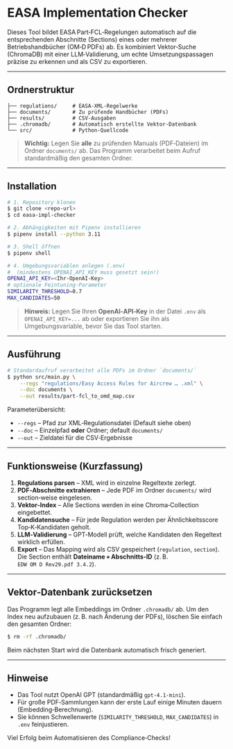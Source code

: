 # EASA Implementation Checker

Dieses Tool bildet EASA Part‑FCL‑Regelungen automatisch auf die entsprechenden Abschnitte (Sections) eines oder mehrerer Betriebshandbücher (OM‑D PDFs) ab. Es kombiniert Vektor‑Suche (ChromaDB) mit einer LLM‑Validierung, um echte Umsetzungspassagen präzise zu erkennen und als CSV zu exportieren.

---

## Ordnerstruktur

```
├── regulations/     # EASA‑XML‑Regelwerke
├── documents/       # Zu prüfende Handbücher (PDFs)
├── results/         # CSV‑Ausgaben
├── .chromadb/       # Automatisch erstellte Vektor‑Datenbank
└── src/             # Python‑Quellcode
```

> **Wichtig:** Legen Sie **alle** zu prüfenden Manuals (PDF‑Dateien) im Ordner `documents/` ab. Das Programm verarbeitet beim Aufruf standardmäßig den gesamten Ordner.

---

## Installation

```bash
# 1. Repository klonen
$ git clone <repo‑url>
$ cd easa‑impl‑checker

# 2. Abhängigkeiten mit Pipenv installieren
$ pipenv install --python 3.11

# 3. Shell öffnen
$ pipenv shell

# 4. Umgebungsvariablen anlegen (.env)
#  (mindestens OPENAI_API_KEY muss gesetzt sein!)
OPENAI_API_KEY=<Ihr‑OpenAI‑Key>
# optionale Feintuning‑Parameter
SIMILARITY_THRESHOLD=0.7
MAX_CANDIDATES=50
```

> **Hinweis:** Legen Sie Ihren **OpenAI‑API‑Key** in der Datei `.env` als `OPENAI_API_KEY=...` ab oder exportieren Sie ihn als Umgebungsvariable, bevor Sie das Tool starten.

---

## Ausführung

```bash
# Standardaufruf verarbeitet alle PDFs im Ordner `documents/`
$ python src/main.py \
    --regs "regulations/Easy Access Rules for Aircrew … .xml" \
    --doc documents \
    --out results/part‑fcl_to_omd_map.csv
```

Parameterübersicht:

* `--regs`  – Pfad zur XML‑Regulationsdatei (Default siehe oben)
* `--doc`   – Einzelpfad **oder** Ordner; default `documents/`
* `--out`   – Zieldatei für die CSV‑Ergebnisse

---

## Funktionsweise (Kurzfassung)

1. **Regulations parsen** – XML wird in einzelne Regeltexte zerlegt.
2. **PDF‑Abschnitte extrahieren** – Jede PDF im Ordner `documents/` wird section‑weise eingelesen.
3. **Vektor‑Index** – Alle Sections werden in eine Chroma‑Collection eingebettet.
4. **Kandidatensuche** – Für jede Regulation werden per Ähnlichkeitsscore Top‑K‑Kandidaten geholt.
5. **LLM‑Validierung** – GPT‑Modell prüft, welche Kandidaten den Regeltext wirklich erfüllen.
6. **Export** – Das Mapping wird als CSV gespeichert (`regulation`, `section`). Die Section enthält **Dateiname + Abschnitts‑ID** (z. B. `EDW OM D Rev29.pdf 3.4.2`).

---

## Vektor‑Datenbank zurücksetzen

Das Programm legt alle Embeddings im Ordner `.chromadb/` ab. Um den Index neu aufzubauen (z. B. nach Änderung der PDFs), löschen Sie einfach den gesamten Ordner:

```bash
$ rm -rf .chromadb/
```

Beim nächsten Start wird die Datenbank automatisch frisch generiert.

---

## Hinweise

* Das Tool nutzt OpenAI GPT (standardmäßig `gpt-4.1-mini`).
* Für große PDF‑Sammlungen kann der erste Lauf einige Minuten dauern (Embedding‑Berechnung).
* Sie können Schwellenwerte (`SIMILARITY_THRESHOLD`, `MAX_CANDIDATES`) in `.env` feinjustieren.

Viel Erfolg beim Automatisieren des Compliance‑Checks!
